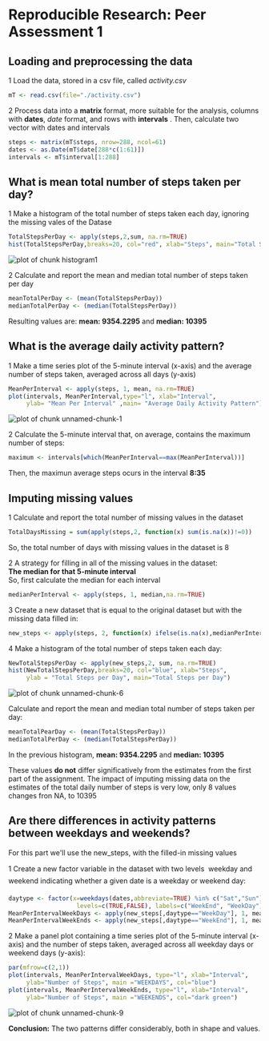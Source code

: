 # Reproducible Research: Peer Assessment 1




## Loading and preprocessing the data

1 Load the data, stored in a csv file, called *activity.csv*  


```r
mT <- read.csv(file="./activity.csv")
```

2 Process data into a **matrix** format, more suitable for the analysis, columns with **dates**, *date* format, and rows with **intervals** . Then, calculate two vector with dates and intervals



```r
steps <- matrix(mT$steps, nrow=288, ncol=61)
dates <- as.Date(mT$date[288*c(1:61)])
intervals <- mT$interval[1:288]
```


## What is mean total number of steps taken per day?

1 Make a histogram of the total number of steps taken each day, ignoring the missing vales of the Datase  


```r
TotalStepsPerDay <- apply(steps,2,sum, na.rm=TRUE)
hist(TotalStepsPerDay,breaks=20, col="red", xlab="Steps", main="Total Steps per Day")
```

![plot of chunk histogram1](figure/histogram1.png) 

2 Calculate and report the mean and median total number of steps taken per day


```r
meanTotalPerDay <- (mean(TotalStepsPerDay))
medianTotalPerDay <- (median(TotalStepsPerDay))
```

Resulting values are: **mean: 9354.2295** and **median: 10395**

## What is the average daily activity pattern?

1 Make a time series plot of the 5-minute interval (x-axis) and the average number of steps taken, averaged across all days (y-axis)


```r
MeanPerInterval <- apply(steps, 1, mean, na.rm=TRUE)
plot(intervals, MeanPerInterval,type="l", xlab="Interval",
     ylab= "Mean Per Interval" ,main= "Average Daily Activity Pattern")
```

![plot of chunk unnamed-chunk-1](figure/unnamed-chunk-1.png) 


2 Calculate the 5-minute interval that, on average, contains the maximum number of steps:  


```r
maximum <- intervals[which(MeanPerInterval==max(MeanPerInterval))]
```

Then, the maximun average steps ocurs in the interval **8:35**

## Imputing missing values
 
1 Calculate and report the total number of missing values in the dataset   


```r
TotalDaysMissing = sum(apply(steps,2, function(x) sum(is.na(x))!=0))
```
So, the total number of days with missing values in the dataset is 8

2 A strategy for filling in all of the missing values in the dataset:   
**The median for that 5-minute interval**  
So, first calculate the median for each interval


```r
medianPerInterval <- apply(steps, 1, median,na.rm=TRUE)
```

3 Create a new dataset that is equal to the original dataset but with the missing data filled in:


```r
new_steps <- apply(steps, 2, function(x) ifelse(is.na(x),medianPerInterval,x))
```

4 Make a histogram of the total number of steps taken each day:


```r
NewTotalStepsPerDay <- apply(new_steps,2, sum, na.rm=TRUE)
hist(NewTotalStepsPerDay,breaks=20, col="blue", xlab="Steps", 
     ylab = "Total Steps per Day", main="Total Steps per Day")
```

![plot of chunk unnamed-chunk-6](figure/unnamed-chunk-6.png) 

Calculate and report the mean and median total number of steps taken per day:


```r
meanTotalPearDay <- (mean(TotalStepsPerDay))
medianTotalPerDay <- (median(TotalStepsPerDay))
```

In the previous histogram, **mean: 9354.2295** and **median: 10395** 

These values **do not** differ significatively from the estimates from the first part of the assignment. The impact of imputing missing data on the estimates of the total daily number of steps is very low, only 8 values changes fron NA, to 10395

## Are there differences in activity patterns between weekdays and weekends?

For this part we'll use the new_steps, with the filled-in missing values  

1 Create a new factor variable in the dataset with two levels  weekday and weekend indicating whether a given date is a weekday or weekend day:  


```r
daytype <- factor(x=weekdays(dates,abbreviate=TRUE) %in% c("Sat","Sun"),
                   levels=c(TRUE,FALSE), labels=c("WeekEnd", "WeekDay"))
MeanPerIntervalWeekDays <- apply(new_steps[,daytype=="WeekDay"], 1, mean)
MeanPerIntervalWeekEnds <- apply(new_steps[,daytype=="WeekEnd"], 1, mean)
```

2 Make a panel plot containing a time series plot of the 5-minute interval (x-axis) and the number of steps taken, averaged across all weekday days or weekend days (y-axis):


```r
par(mfrow=c(2,1))
plot(intervals, MeanPerIntervalWeekDays, type="l", xlab="Interval", 
     ylab="Number of Steps", main ="WEEKDAYS", col="blue")
plot(intervals, MeanPerIntervalWeekEnds, type="l", xlab="Interval", 
     ylab="Number of Steps", main ="WEEKENDS", col="dark green")
```

![plot of chunk unnamed-chunk-9](figure/unnamed-chunk-9.png) 


**Conclusion:** The two patterns differ considerably, both in shape and values.


